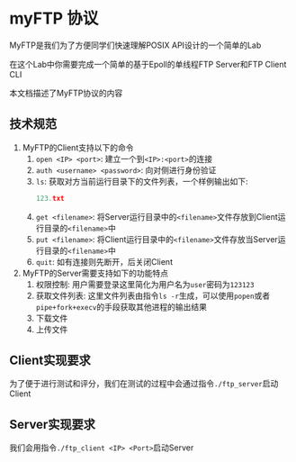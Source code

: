 # myFTP 协议

MyFTP是我们为了方便同学们快速理解POSIX API设计的一个简单的Lab

在这个Lab中你需要完成一个简单的基于Epoll的单线程FTP Server和FTP Client CLI

本文档描述了MyFTP协议的内容

## 技术规范

1. MyFTP的Client支持以下的命令
    1. `open <IP> <port>`: 建立一个到`<IP>:<port>`的连接
    2. `auth <username> <password>`: 向对侧进行身份验证
    3. `ls`: 获取对方当前运行目录下的文件列表，一个样例输出如下:
        ``` cpp
        123.txt
        ```
    4. `get <filename>`: 将Server运行目录中的`<filename>`文件存放到Client运行目录的`<filename>`中
    5. `put <filename>`: 将Client运行目录中的`<filename>`文件存放当Server运行目录的`<filename>`中
    6. `quit`: 如有连接则先断开，后关闭Client
2. MyFTP的Server需要支持如下的功能特点
    1. 权限控制: 用户需要登录这里简化为用户名为`user`密码为`123123`
    2. 获取文件列表: 这里文件列表由指令`ls -r`生成，可以使用`popen`或者`pipe+fork+execv`的手段获取其他进程的输出结果
    3. 下载文件
    4. 上传文件

## Client实现要求

为了便于进行测试和评分，我们在测试的过程中会通过指令`./ftp_server`启动Client

## Server实现要求

我们会用指令`./ftp_client <IP> <Port>`启动Server
